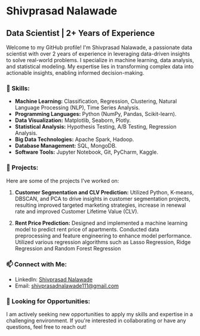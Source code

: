 # Shivprasad Nalawade

## Data Scientist | 2+ Years of Experience

Welcome to my GitHub profile! I'm Shivprasad Nalawade, a passionate data scientist with over 2 years of experience in leveraging data-driven insights to solve real-world problems. I specialize in machine learning, data analysis, and statistical modeling. My expertise lies in transforming complex data into actionable insights, enabling informed decision-making.

### 🔭 Skills:

- **Machine Learning:** Classification, Regression, Clustering, Natural Language Processing (NLP), Time Series Analysis.
- **Programming Languages:** Python (NumPy, Pandas, Scikit-learn).
- **Data Visualization:** Matplotlib, Seaborn, Plotly.
- **Statistical Analysis:** Hypothesis Testing, A/B Testing, Regression Analysis.
- **Big Data Technologies:** Apache Spark, Hadoop.
- **Database Management:** SQL, MongoDB.
- **Software Tools:** Jupyter Notebook, Git, PyCharm, Kaggle.

### 🌱 Projects:

Here are some of the projects I've worked on:

1. **Customer Segmentation and CLV Prediction:** Utilized Python, K-means, DBSCAN, and PCA to drive insights in customer segmentation projects, resulting improved targeted marketing strategies, increase in renewal rate and improved Customer Lifetime Value (CLV).

2. **Rent Price Prediction:** Designed and implemented a machine learning model to predict rent price of apartments. Conducted data preprocessing and feature engineering to enhance model performance. Utilized various regression algorithms such as Lasso Regression, Ridge Regression and Random Forest Regression

### 📫 Connect with Me:

- LinkedIn: [Shivprasad Nalawade](https://www.linkedin.com/in/)
- Email: [shivprasadnalawade111@gmail.com](mailto:shivprasadnalawade111@gmail.com)

### 🚀 Looking for Opportunities:

I am actively seeking new opportunities to apply my skills and expertise in a challenging environment. If you're interested in collaborating or have any questions, feel free to reach out!
